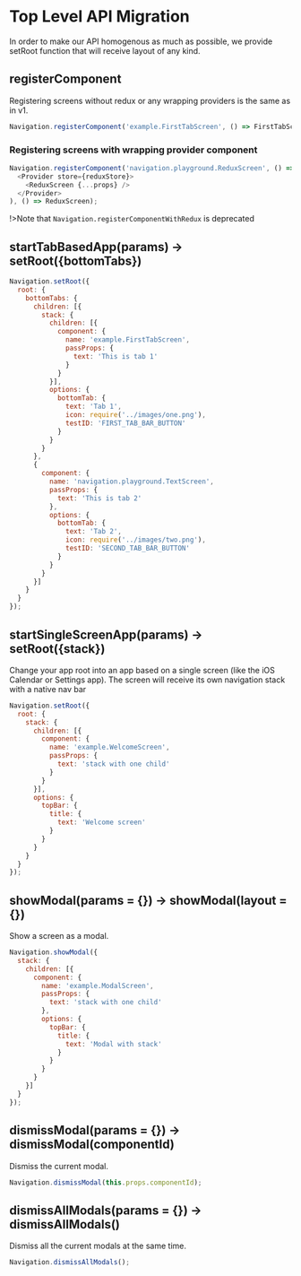 # Top Level API Migration

In order to make our API homogenous as much as possible, we provide setRoot function that will receive layout of any kind.

## registerComponent
Registering screens without redux or any wrapping providers is the same as in v1.
```js
Navigation.registerComponent('example.FirstTabScreen', () => FirstTabScreen);
```

### Registering screens with wrapping provider component
```js
Navigation.registerComponent('navigation.playground.ReduxScreen', () => (props) => (
  <Provider store={reduxStore}>
    <ReduxScreen {...props} />
  </Provider>
), () => ReduxScreen);
```
!>Note that `Navigation.registerComponentWithRedux` is deprecated


## startTabBasedApp(params) -> setRoot({bottomTabs})

```js
Navigation.setRoot({
  root: {
    bottomTabs: {
      children: [{
        stack: {
          children: [{
            component: {
              name: 'example.FirstTabScreen',
              passProps: {
                text: 'This is tab 1'
              }
            }
          }],
          options: {
            bottomTab: {
              text: 'Tab 1',
              icon: require('../images/one.png'),
              testID: 'FIRST_TAB_BAR_BUTTON'
            }
          }
        }
      },
      {
        component: {
          name: 'navigation.playground.TextScreen',
          passProps: {
            text: 'This is tab 2'
          },
          options: {
            bottomTab: {
              text: 'Tab 2',
              icon: require('../images/two.png'),
              testID: 'SECOND_TAB_BAR_BUTTON'
            }
          }
        }
      }]
    }
  }
});
```

## startSingleScreenApp(params) -> setRoot({stack})

Change your app root into an app based on a single screen (like the iOS Calendar or Settings app). The screen will receive its own navigation stack with a native nav bar

```js
Navigation.setRoot({
  root: {
    stack: {
      children: [{
        component: {
          name: 'example.WelcomeScreen',
          passProps: {
            text: 'stack with one child'
          }
        }
      }],
      options: {
        topBar: {
          title: {
            text: 'Welcome screen'
          }
        }
      }
    }
  }
});
```

## showModal(params = {}) -> showModal(layout = {})

Show a screen as a modal.

```js
Navigation.showModal({
  stack: {
    children: [{
      component: {
        name: 'example.ModalScreen',
        passProps: {
          text: 'stack with one child'
        },
        options: {
          topBar: {
            title: {
              text: 'Modal with stack'
            }
          }
        }
      }
    }]
  }
});
```

## dismissModal(params = {}) -> dismissModal(componentId)

Dismiss the current modal.

```js
Navigation.dismissModal(this.props.componentId);
```

## dismissAllModals(params = {}) -> dismissAllModals()

Dismiss all the current modals at the same time.

```js
Navigation.dismissAllModals();
```

<!-- ## showLightBox(params = {}) - Use showOverlay

Show a screen as a lightbox.

```js
Navigation.showLightBox({
  screen: 'example.LightBoxScreen', // unique ID registered with Navigation.registerScreen
  passProps: {}, // simple serializable object that will pass as props to the lightbox (optional)
  style: {
    backgroundBlur: 'dark', // 'dark' / 'light' / 'xlight' / 'none' - the type of blur on the background
    backgroundColor: '#ff000080', // tint color for the background, you can specify alpha here (optional)
    tapBackgroundToDismiss: true // dismisses LightBox on background taps (optional)
  }
});
``` -->

<!-- ## dismissLightBox(params = {})

Dismiss the current lightbox.

```js
Navigation.dismissLightBox();
``` -->

<!-- ## handleDeepLink(params = {})

Trigger a deep link within the app. See [deep links](https://wix.github.io/react-native-navigation/#/deep-links) for more details about how screens can listen for deep link events.

```js
Navigation.handleDeepLink({
  link: 'link/in/any/format',
  payload: '' // (optional) Extra payload with deep link
});
``` -->

<!-- ## registerScreen(screenID, generator)

This is an internal function you probably don't want to use directly. If your screen components extend `Screen` directly (`import { Screen } from 'react-native-navigation'`), you can register them directly with `registerScreen` instead of with `registerComponent`. The main benefit of using `registerComponent` is that it wraps your regular screen component with a `Screen` automatically.

```js
Navigation.registerScreen('example.AdvancedScreen', () => AdvancedScreen);
```

## getCurrentlyVisibleScreenId()

In some cases you might need the id of the currently visible screen. This method returns the unique id of the currently visible screen:
`const visibleScreenInstanceId = await Navigation.getCurrentlyVisibleScreenId()`
In order to have any use of this method, you'd need to map instanceId to screens your self. -->
